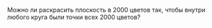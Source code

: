 Можно ли раскрасить плоскость в 2000 цветов так, чтобы внутри любого 
круга были точки всех 2000 цветов?